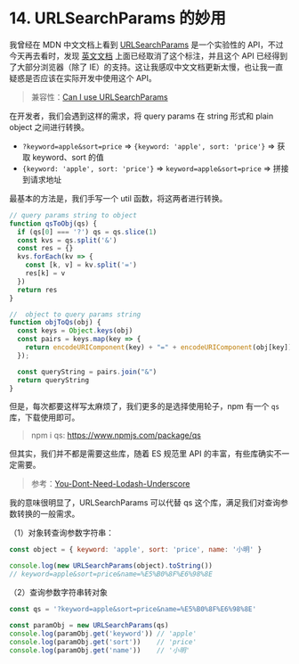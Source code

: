 # 14. URLSearchParams 的妙用

我曾经在 MDN 中文文档上看到 [URLSearchParams](https://developer.mozilla.org/zh-CN/docs/Web/API/URLSearchParams/URLSearchParams) 是一个实验性的 API，不过今天再去看时，发现 [英文文档](https://developer.mozilla.org/en-US/docs/Web/API/URLSearchParams/URLSearchParams) 上面已经取消了这个标注，并且这个 API 已经得到了大部分浏览器（除了 IE）的支持。这让我感叹中文文档更新太慢，也让我一直疑惑是否应该在实际开发中使用这个 API。

> 兼容性：[Can I use URLSearchParams](https://caniuse.com/?search=URLSearchParams)

在开发者，我们会遇到这样的需求，将 query params 在 string 形式和 plain object 之间进行转换。

- `?keyword=apple&sort=price` => `{keyword: 'apple', sort: 'price'}` => 获取 keyword、sort 的值
- `{keyword: 'apple', sort: 'price'}` => `keyword=apple&sort=price` => 拼接到请求地址

最基本的方法是，我们手写一个 util 函数，将这两者进行转换。
```js
// query params string to object
function qsToObj(qs) {
  if (qs[0] === '?') qs = qs.slice(1)
  const kvs = qs.split('&')
  const res = {}
  kvs.forEach(kv => {
    const [k, v] = kv.split('=')
    res[k] = v
  })
  return res
}

//  object to query params string
function objToQs(obj) {
  const keys = Object.keys(obj)
  const pairs = keys.map(key => {
    return encodeURIComponent(key) + "=" + encodeURIComponent(obj[key])
  });

  const queryString = pairs.join("&")
  return queryString
}
```

但是，每次都要这样写太麻烦了，我们更多的是选择使用轮子，npm 有一个 `qs` 库，下载使用即可。

> npm i qs: https://www.npmjs.com/package/qs

但其实，我们并不都是需要这些库，随着 ES 规范里 API 的丰富，有些库确实不一定需要。

> 参考：[You-Dont-Need-Lodash-Underscore](https://github.com/you-dont-need/You-Dont-Need-Lodash-Underscore)

我的意味很明显了，URLSearchParams 可以代替 qs 这个库，满足我们对查询参数转换的一般需求。

（1）对象转查询参数字符串：
```js
const object = { keyword: 'apple', sort: 'price', name: '小明' }

console.log(new URLSearchParams(object).toString())
// keyword=apple&sort=price&name=%E5%B0%8F%E6%98%8E
```

（2）查询参数字符串转对象
```js
const qs = '?keyword=apple&sort=price&name=%E5%B0%8F%E6%98%8E'

const paramObj = new URLSearchParams(qs)
console.log(paramObj.get('keyword')) // 'apple'
console.log(paramObj.get('sort'))    // 'price'
console.log(paramObj.get('name'))    // '小明'
```